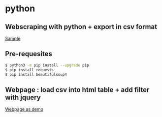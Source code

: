 # python

## Webscraping with python + export in csv format

[Sample](https://github.com/dgucc/python/blob/main/webscrap.py)

## Pre-requesites
```bash
$ python3 -m pip install --upgrade pip
$ pip install requests  
$ pip install beautifulsoup4  
```
## Webpage : load csv into html table + add filter with jquery

[Webpage as demo](https://github.com/dgucc/python/blob/main/index.html)  
